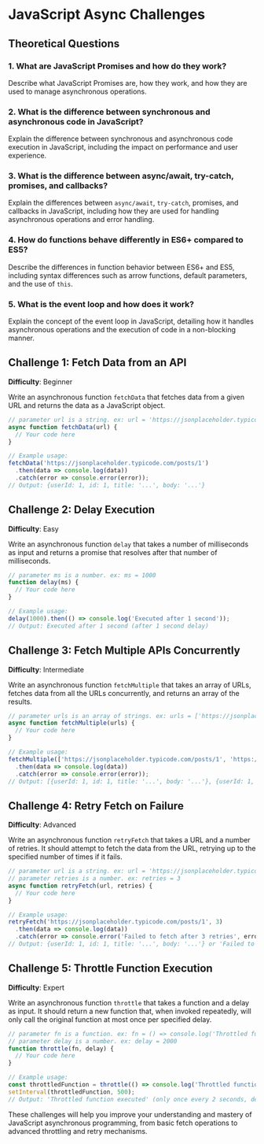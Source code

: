 # JavaScript Async Challenges

## Theoretical Questions

### 1. What are JavaScript Promises and how do they work?

Describe what JavaScript Promises are, how they work, and how they are used to manage asynchronous operations.

### 2. What is the difference between synchronous and asynchronous code in JavaScript?

Explain the difference between synchronous and asynchronous code execution in JavaScript, including the impact on performance and user experience.

### 3. What is the difference between async/await, try-catch, promises, and callbacks?

Explain the differences between `async/await`, `try-catch`, promises, and callbacks in JavaScript, including how they are used for handling asynchronous operations and error handling.

### 4. How do functions behave differently in ES6+ compared to ES5?

Describe the differences in function behavior between ES6+ and ES5, including syntax differences such as arrow functions, default parameters, and the use of `this`.

### 5. What is the event loop and how does it work?

Explain the concept of the event loop in JavaScript, detailing how it handles asynchronous operations and the execution of code in a non-blocking manner.


## Challenge 1: Fetch Data from an API
**Difficulty**: Beginner

Write an asynchronous function `fetchData` that fetches data from a given URL and returns the data as a JavaScript object.

```javascript
// parameter url is a string. ex: url = 'https://jsonplaceholder.typicode.com/posts/1'
async function fetchData(url) {
  // Your code here
}

// Example usage:
fetchData('https://jsonplaceholder.typicode.com/posts/1')
  .then(data => console.log(data)) 
  .catch(error => console.error(error)); 
// Output: {userId: 1, id: 1, title: '...', body: '...'}
```

## Challenge 2: Delay Execution
**Difficulty**: Easy

Write an asynchronous function `delay` that takes a number of milliseconds as input and returns a promise that resolves after that number of milliseconds.

```javascript
// parameter ms is a number. ex: ms = 1000
function delay(ms) {
  // Your code here
}

// Example usage:
delay(1000).then(() => console.log('Executed after 1 second'));
// Output: Executed after 1 second (after 1 second delay)
```

## Challenge 3: Fetch Multiple APIs Concurrently
**Difficulty**: Intermediate

Write an asynchronous function `fetchMultiple` that takes an array of URLs, fetches data from all the URLs concurrently, and returns an array of the results.

```javascript
// parameter urls is an array of strings. ex: urls = ['https://jsonplaceholder.typicode.com/posts/1', 'https://jsonplaceholder.typicode.com/posts/2']
async function fetchMultiple(urls) {
  // Your code here
}

// Example usage:
fetchMultiple(['https://jsonplaceholder.typicode.com/posts/1', 'https://jsonplaceholder.typicode.com/posts/2'])
  .then(data => console.log(data)) 
  .catch(error => console.error(error)); 
// Output: [{userId: 1, id: 1, title: '...', body: '...'}, {userId: 1, id: 2, title: '...', body: '...'}]
```

## Challenge 4: Retry Fetch on Failure
**Difficulty**: Advanced

Write an asynchronous function `retryFetch` that takes a URL and a number of retries. It should attempt to fetch the data from the URL, retrying up to the specified number of times if it fails.

```javascript
// parameter url is a string. ex: url = 'https://jsonplaceholder.typicode.com/posts/1'
// parameter retries is a number. ex: retries = 3
async function retryFetch(url, retries) {
  // Your code here
}

// Example usage:
retryFetch('https://jsonplaceholder.typicode.com/posts/1', 3)
  .then(data => console.log(data)) 
  .catch(error => console.error('Failed to fetch after 3 retries', error));
// Output: {userId: 1, id: 1, title: '...', body: '...'} or 'Failed to fetch after 3 retries' error message
```

## Challenge 5: Throttle Function Execution
**Difficulty**: Expert

Write an asynchronous function `throttle` that takes a function and a delay as input. It should return a new function that, when invoked repeatedly, will only call the original function at most once per specified delay.

```javascript
// parameter fn is a function. ex: fn = () => console.log('Throttled function executed')
// parameter delay is a number. ex: delay = 2000
function throttle(fn, delay) {
  // Your code here
}

// Example usage:
const throttledFunction = throttle(() => console.log('Throttled function executed'), 2000);
setInterval(throttledFunction, 500);
// Output: 'Throttled function executed' (only once every 2 seconds, despite being called every 0.5 seconds)
```

These challenges will help you improve your understanding and mastery of JavaScript asynchronous programming, from basic fetch operations to advanced throttling and retry mechanisms.